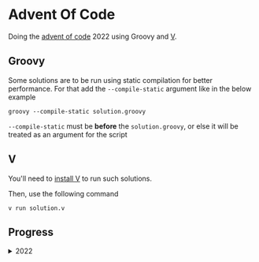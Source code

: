 # Advent Of Code

Doing the [advent of code](https://adventofcode.com) 2022 using Groovy and [V](https://github.com/vlang/v).

## Groovy
Some solutions are to be run using static compilation for better performance. For that add the `--compile-static`
argument like in the below example

```shell
groovy --compile-static solution.groovy
```

`--compile-static` must be **before** the `solution.groovy`, or else it will be treated as an argument for the script

## V

You'll need to [install V](https://github.com/vlang/v#installing-v-from-source) to run such solutions.

Then, use the following command
```shell
v run solution.v
```

## Progress
<details>
  <summary>2022</summary>

| Day | Part 1<br/>Groovy   | Part 2<br/>Groovy  | Part 1<br/>V | Part 2<br/>V |
|-----|---------------------|--------------------|--------------|--------------|
| 1   | :white_check_mark:	 | :white_check_mark: | :x:          | :x:          |
| 2   | :white_check_mark:  | :white_check_mark: | :x:          | :x:          |
| 3   | :white_check_mark:  | :white_check_mark: | :x:          | :x:          |
| 4   | :white_check_mark:  | :white_check_mark: | :x:          | :x:          |
| 5   | :white_check_mark:  | :white_check_mark: | :x:          | :x:          |
| 6   | :white_check_mark:  | :white_check_mark: | :x:          | :x:          |
| 7   | :white_check_mark:  | :white_check_mark: | :x:          | :x:          |
| 8   | :white_check_mark:  | :white_check_mark: | :x:          | :x:          |
| 9   | :white_check_mark:  | :white_check_mark: | :x:          | :x:          |
| 10  | :white_check_mark:  | :white_check_mark: | :x:          | :x:          |
| 11  | :white_check_mark:  | :white_check_mark: | :x:          | :x:          |
| 12  | :white_check_mark:  | :white_check_mark: | :x:          | :x:          |
| 13  | :white_check_mark:  | :white_check_mark: | :x:          | :x:          |
| 14  | :white_check_mark:  | :white_check_mark: | :x:          | :x:          |
| 15  | :white_check_mark:  | :x:                | :x:          | :x:          |
| 16  | :white_check_mark:  | :white_check_mark: | :x:          | :x:          |
| 17  | :white_check_mark:  | :x:                | :x:          | :x:          |

</details>